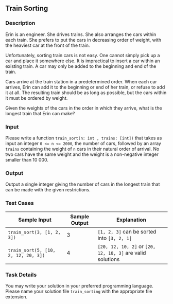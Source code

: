 ## Train Sorting

### Description
Erin is an engineer. She drives trains. She also arranges the cars within each train. She prefers to put the cars in decreasing order of weight, with the heaviest car at the front of the train.

Unfortunately, sorting train cars is not easy. One cannot simply pick up a car and place it somewhere else. It is impractical to insert a car within an existing train. A car may only be added to the beginning and end of the train.

Cars arrive at the train station in a predetermined order. When each car arrives, Erin can add it to the beginning or end of her train, or refuse to add it at all. The resulting train should be as long as possible, but the cars within it must be ordered by weight.

Given the weights of the cars in the order in which they arrive, what is the longest train that Erin can make?

### Input
Please write a function `train_sort(n: int , trains: [int])` that takes as input an integer `0 <= n <= 2000`, the number of cars, 
followed by an array `trains` containing the weight of `n` cars in their natural order of arrival. No two cars have the same weight and 
the weight is a non-negative integer smaller than 10 000.

### Output
Output a single integer giving the number of cars in the longest train that can be made with the given restrictions.

### Test Cases
| Sample Input                        | Sample Output | Explanation                                                 |
| ----------------------------------- | ------------- | ----------------------------------------------------------- |
| `train_sort(3, [1, 2, 3])`          | 3             | `[1, 2, 3]` can be sorted into `[3, 2, 1]`                  |
| `train_sort(5, [10, 2, 12, 20, 3])` | 4             | `[20, 12, 10, 2]` or `[20, 12, 10, 3]` are valid solutions  |

### Task Details
You may write your solution in your preferred programming language. Please name your solution file `train_sorting` with the appropriate file extension.
